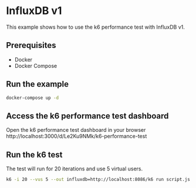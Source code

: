# InfluxDB v1

This example shows how to use the k6 performance test with InfluxDB v1.

## Prerequisites

- Docker
- Docker Compose

## Run the example

```bash
docker-compose up -d
```

## Access the k6 performance test dashboard

Open the k6 performance test dashboard in your browser http://localhost:3000/d/Le2Ku9NMk/k6-performance-test

## Run the k6 test

The test will run for 20 iterations and use 5 virtual users.

```bash
k6 -i 20 --vus 5 --out influxdb=http://localhost:8086/k6 run script.js
```
